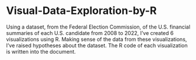 # Visual-Data-Exploration-by-R
Using a dataset, from the Federal Election Commission, of the U.S. financial summaries of each U.S. candidate from 2008 to 2022, I’ve created 6 visualizations using R. Making sense of the data from these visualizations, I’ve raised hypotheses about the dataset. The R code of each visualization is written into the document.
